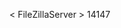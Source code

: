 
< FileZillaServer >
    <Settings>
        <Item name="Admin port" type="numeric">14147</Item>
    </Settings>
</FileZillaServer>

